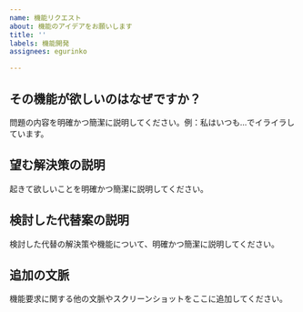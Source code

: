 ```yaml
---
name: 機能リクエスト
about: 機能のアイデアをお願いします
title: ''
labels: 機能開発
assignees: egurinko

---
```


## その機能が欲しいのはなぜですか？

問題の内容を明確かつ簡潔に説明してください。例：私はいつも...でイライラしています。

## 望む解決策の説明

起きて欲しいことを明確かつ簡潔に説明してください。

## 検討した代替案の説明

検討した代替の解決策や機能について、明確かつ簡潔に説明してください。

## 追加の文脈

機能要求に関する他の文脈やスクリーンショットをここに追加してください。
